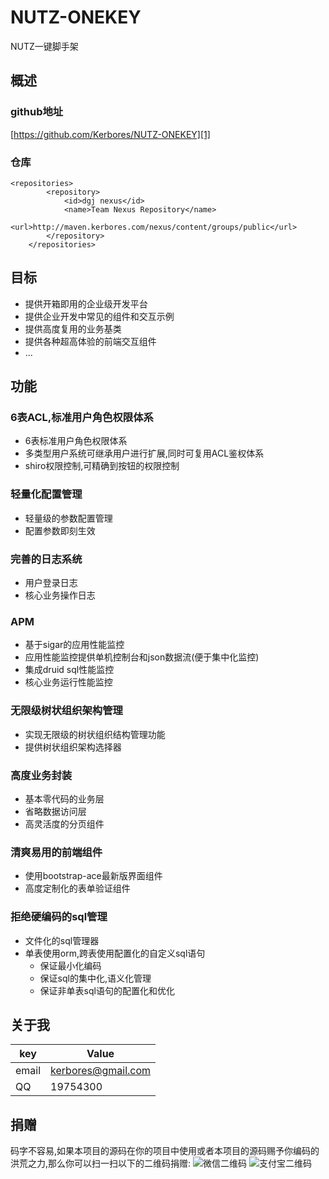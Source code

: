 
# NUTZ-ONEKEY
NUTZ一键脚手架

## 概述

### github地址 
 [https://github.com/Kerbores/NUTZ-ONEKEY][1]
### 仓库
```
<repositories>
		<repository>
			<id>dgj nexus</id>
			<name>Team Nexus Repository</name>
			<url>http://maven.kerbores.com/nexus/content/groups/public</url>
		</repository>
	</repositories>
```
## 目标
- 提供开箱即用的企业级开发平台
- 提供企业开发中常见的组件和交互示例
- 提供高度复用的业务基类
- 提供各种超高体验的前端交互组件
- ...

## 功能

### 6表ACL,标准用户角色权限体系
- 6表标准用户角色权限体系
- 多类型用户系统可继承用户进行扩展,同时可复用ACL鉴权体系
- shiro权限控制,可精确到按钮的权限控制


### 轻量化配置管理
- 轻量级的参数配置管理
- 配置参数即刻生效


### 完善的日志系统
- 用户登录日志
- 核心业务操作日志


### APM
- 基于sigar的应用性能监控
- 应用性能监控提供单机控制台和json数据流(便于集中化监控)
- 集成druid sql性能监控
- 核心业务运行性能监控


### 无限级树状组织架构管理
- 实现无限级的树状组织结构管理功能
- 提供树状组织架构选择器


### 高度业务封装
- 基本零代码的业务层
- 省略数据访问层
- 高灵活度的分页组件


### 清爽易用的前端组件
- 使用bootstrap-ace最新版界面组件
- 高度定制化的表单验证组件


### 拒绝硬编码的sql管理
- 文件化的sql管理器
- 单表使用orm,跨表使用配置化的自定义sql语句
  + 保证最小化编码
  + 保证sql的集中化,语义化管理
  + 保证非单表sql语句的配置化和优化
  
## 关于我
key  | Value
------------- | -------------
email | kerbores@gmail.com
QQ | 19754300

## 捐赠
码字不容易,如果本项目的源码在你的项目中使用或者本项目的源码赐予你编码的洪荒之力,那么你可以扫一扫以下的二维码捐赠:
![微信二维码][2]
![支付宝二维码][3]


  [1]: http://git.oschina.net/uploads/qrcode/qrcode_wechat_14675223541030518.png
  [2]: http://git.oschina.net/uploads/qrcode/qrcode_wechat_14675223541030518.png
  [3]: http://git.oschina.net/uploads/qrcode/qrcode_alipay_14675225071030518.png
